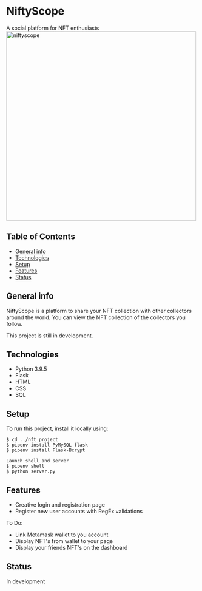 # NiftyScope
A social platform for NFT enthusiasts
<img src="./nifty-gif.gif" alt="niftyscope" height="500">

## Table of Contents
* [General info](#general-info)
* [Technologies](#technologies)
* [Setup](#setup)
* [Features](#features)
* [Status](#status)

## General info
NiftyScope is a platform to share your NFT collection with other collectors around the world. You can view the NFT collection of the collectors you follow.

This project is still in development.

## Technologies
* Python 3.9.5
* Flask
* HTML
* CSS
* SQL

## Setup
To run this project, install it locally using:
```
$ cd ../nft_project
$ pipenv install PyMySQL flask
$ pipenv install Flask-Bcrypt

Launch shell and server
$ pipenv shell
$ python server.py
```

## Features
* Creative login and registration page
* Register new user accounts with RegEx validations

To Do:
* Link Metamask wallet to you account
* Display NFT's from wallet to your page
* Display your friends NFT's on the dashboard

## Status
In development